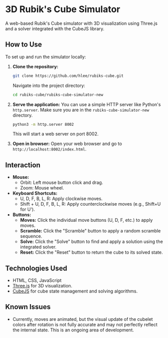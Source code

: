 # 3D Rubik's Cube Simulator

A web-based Rubik's Cube simulator with 3D visualization using Three.js and a solver integrated with the CubeJS library.

## How to Use

To set up and run the simulator locally:

1.  **Clone the repository:**
    ```bash
    git clone https://github.com/hlee/rubiks-cube.git
    ```
    Navigate into the project directory:
    ```bash
    cd rubiks-cube/rubiks-cube-simulator-new
    ```

2.  **Serve the application:**
    You can use a simple HTTP server like Python's `http.server`. Make sure you are in the `rubiks-cube-simulator-new` directory.
    ```bash
    python3 -m http.server 8002
    ```
    This will start a web server on port 8002.

3.  **Open in browser:**
    Open your web browser and go to `http://localhost:8002/index.html`.

## Interaction

-   **Mouse:**
    - Orbit: Left mouse button click and drag.
    - Zoom: Mouse wheel.
-   **Keyboard Shortcuts:**
    - U, D, F, B, L, R: Apply clockwise moves.
    - Shift + U, D, F, B, L, R: Apply counterclockwise moves (e.g., Shift+U for U').
-   **Buttons:**
    - **Moves:** Click the individual move buttons (U, D, F, etc.) to apply moves.
    - **Scramble:** Click the "Scramble" button to apply a random scramble sequence.
    - **Solve:** Click the "Solve" button to find and apply a solution using the integrated solver.
    - **Reset:** Click the "Reset" button to return the cube to its solved state.

## Technologies Used

-   HTML, CSS, JavaScript
-   [Three.js](https://threejs.org/) for 3D visualization.
-   [CubeJS](https://github.com/ldez/cubejs) for cube state management and solving algorithms.

## Known Issues

-   Currently, moves are animated, but the visual update of the cubelet colors after rotation is not fully accurate and may not perfectly reflect the internal state. This is an ongoing area of development.